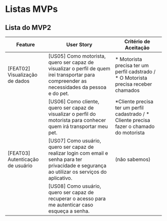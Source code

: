 # Listas MVPs

## Lista do MVP2

| Feature | User Story | Critério de Aceitação |
| ------- | ---------- | --------------------- |
|[FEAT02] Visualização de dados |[US05] Como motorista, quero ser capaz de visualizar o perfil de quem irei transportar para compreender as necessidades da pessoa e do pet. | * Motorista precisa ter um perfil cadstrado / * O Motorista precisa receber chamados |
|         | [US06] Como cliente, quero ser capaz de visualizar o perfil do motorista para conhecer quem irá transportar meu pet.| *Cliente precisa ter um perfil cadastrado / * Cliente precisa fazer o chamado do motorista |
| [FEAT03] Autenticação de usuário | [US07] Como usuário, quero ser capaz de realizar login com email e senha para ter privacidade e segurança ao utilizar os serviços do aplicativo. | (não sabemos) |
|        | [US08] Como usuário, quero ser capaz de recuperar o acesso para me autenticar caso esqueça a senha. |